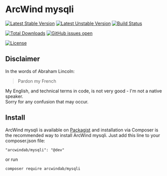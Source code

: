 # ArcWind mysqli
[![Latest Stable Version](https://poser.pugx.org/arcwindab/mysqli/v/stable.svg)](https://packagist.org/packages/arcwindab/mysqli)
[![Latest Unstable Version](https://poser.pugx.org/arcwindab/mysqli/v/unstable.svg)](https://packagist.org/packages/arcwindab/mysqli)
[![Build Status](https://travis-ci.org/arcwindab/mysqli.svg)](https://travis-ci.org/arcwindab/mysqli)  

[![Total Downloads](https://poser.pugx.org/arcwindab/mysqli/downloads)](https://packagist.org/packages/arcwindab/mysqli)
[![GitHub issues open](https://img.shields.io/github/issues/arcwindab/mysqli.svg)](https://github.com/arcwindab/mysqli/issues)

[![License](https://poser.pugx.org/arcwindab/mysqli/license.svg)](https://packagist.org/packages/arcwindab/mysqli)

## Disclaimer
In the words of Abraham Lincoln:
> Pardon my French

My English, and technical terms in code, is not very good - I'm not a native speaker.  
Sorry for any confusion that may occur.

## Install
ArcWind mysqli is available on [Packagist](https://packagist.org/packages/arcwindab/mysqli) and installation via Composer is the recommended way to install ArcWind mysqli. Just add this line to your composer.json file:
```
"arcwindab/mysqli": "@dev"
```
or run
```
composer require arcwindab/mysqli
```
